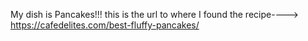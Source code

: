 My dish is Pancakes!!!
this is the url to where I found the recipe---->
https://cafedelites.com/best-fluffy-pancakes/